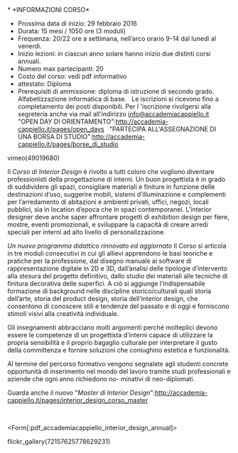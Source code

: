 <div id='aside'>
* *INFORMAZIONI CORSO*
&nbsp;

* Prossima data di inizio: 29 febbraio 2016
* Durata: 15 mesi / 1050 ore  (3 moduli)
* Frequenza: 20/22 ore a settimana, nell’arco orario 9-14 dal lunedì al venerdì.
* Inizio lezioni: in ciascun anno solare hanno inizio due distinti corsi annuali. 
* Numero max partecipanti: 20
* Costo del corso: vedi pdf informativo
* attestato: Diploma
* Prerequisiti di ammissione: diploma di istruzione di secondo grado. Alfabetizzazione informatica di base.
&nbsp;
Le iscrizioni si ricevono fino a completamento dei posti disponibili. Per l 'iscrizione rivolgersi alla segreteria anche via mail all'indirizzo info@accademiacappiello.it
&nbsp;
"OPEN DAY DI ORIENTAMENTO":http://accademia-cappiello.it/pages/open_days
&nbsp;
"PARTECIPA ALL'ASSEGNAZIONE DI UNA BORSA DI STUDIO":http://accademia-cappiello.it/pages/borse_di_studio

</div>

vimeo(49019680)

Il *Corso di Interior Design* è rivolto a tutti coloro che vogliono diventare professionisti della progettazione di interni.
Un buon progettista è in grado di suddividere gli spazi, consigliare materiali e finiture in funzione delle destinazioni d’uso, suggerire mobili, sistemi d’illuminazione e complementi per l’arredamento di abitazioni e ambienti privati, uffici, negozi, locali pubblici, sia in location d’epoca che in spazi contemporanei. L’interior designer deve anche saper affrontare progetti di exhibition design per fiere, mostre, eventi promozionali, e sviluppare la capacità di creare arredi speciali per interni ad alto livello di personalizzazione.

*Un nuovo programma didattico rinnovato ed aggiornato*
Il Corso si articola in tre moduli consecutivi in cui gli allievi apprendono le basi teoriche e pratiche per la professione, dal disegno manuale ai software di rappresentazione digitale in 2D e 3D, dall’analisi delle tipologie d’intervento alla stesura del progetto definitivo, dallo studio dei materiali alle tecniche di finitura decorativa delle superfici. A ciò si aggiunge l’indispensabile formazione di background nelle discipline
storico/culturali quali storia dell’arte, storia del product design, storia dell’interior design, che consentono di conoscere stili e tendenze del passato e di oggi e forniscono stimoli visivi alla creatività individuale.

Gli insegnamenti abbracciano molti argomenti perché molteplici devono essere le competenze di un progettista d’interni capace di utilizzare la propria sensibilità e il proprio bagaglio culturale per interpretare il gusto della committenza e fornire soluzioni che coniughino estetica e funzionalità.

Al termine del percorso formativo vengono segnalate agli studenti concrete opportunità di inserimento nel mondo del lavoro tramite studi professionali e aziende che ogni anno richiedono no- minativi di neo-diplomati.

Guarda anche il nuovo "*Master di Interior Design*":http://accademia-cappiello.it/pages/interior_design_corso_master

&nbsp;

<Form[:pdf_accademiacappiello_interior_design_annual]>

flickr_gallery(72157625778629231)